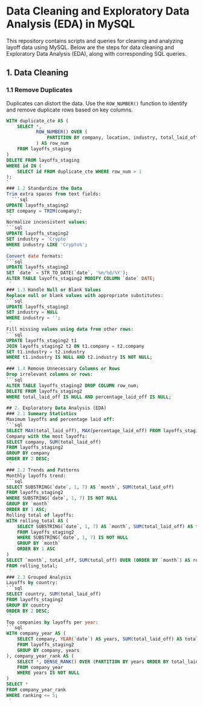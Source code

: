 # Data Cleaning and Exploratory Data Analysis (EDA) in MySQL

This repository contains scripts and queries for cleaning and analyzing layoff data using MySQL. Below are the steps for data cleaning and Exploratory Data Analysis (EDA), along with corresponding SQL queries.

## 1. Data Cleaning

### 1.1 Remove Duplicates

Duplicates can distort the data. Use the `ROW_NUMBER()` function to identify and remove duplicate rows based on key columns.

```sql
WITH duplicate_cte AS (
    SELECT *,
           ROW_NUMBER() OVER (
               PARTITION BY company, location, industry, total_laid_off, percentage_laid_off, `date`
           ) AS row_num
    FROM layoffs_staging
)
DELETE FROM layoffs_staging
WHERE id IN (
    SELECT id FROM duplicate_cte WHERE row_num > 1
);
`
### 1.2 Standardize the Data
Trim extra spaces from text fields:
  ```sql
UPDATE layoffs_staging2
SET company = TRIM(company);
 `
Normalize inconsistent values:
```sql
UPDATE layoffs_staging2
SET industry = 'Crypto'
WHERE industry LIKE 'Crypto%';
 `
Convert date formats:
```sql
UPDATE layoffs_staging2
SET `date` = STR_TO_DATE(`date`, '%m/%d/%Y');
ALTER TABLE layoffs_staging2 MODIFY COLUMN `date` DATE;
 `
### 1.3 Handle Null or Blank Values
Replace null or blank values with appropriate substitutes:
```sql
UPDATE layoffs_staging2
SET industry = NULL
WHERE industry = '';
 `
Fill missing values using data from other rows:
```sql
UPDATE layoffs_staging2 t1
JOIN layoffs_staging2 t2 ON t1.company = t2.company
SET t1.industry = t2.industry
WHERE t1.industry IS NULL AND t2.industry IS NOT NULL;
 `
### 1.4 Remove Unnecessary Columns or Rows
Drop irrelevant columns or rows:
```sql
ALTER TABLE layoffs_staging2 DROP COLUMN row_num;
DELETE FROM layoffs_staging2
WHERE total_laid_off IS NULL AND percentage_laid_off IS NULL;
 `
## 2. Exploratory Data Analysis (EDA)
### 2.1 Summary Statistics
Maximum layoffs and percentage laid off:
```sql
SELECT MAX(total_laid_off), MAX(percentage_laid_off) FROM layoffs_staging2;
Company with the most layoffs:
SELECT company, SUM(total_laid_off)
FROM layoffs_staging2
GROUP BY company
ORDER BY 2 DESC;
 `
### 2.2 Trends and Patterns
Monthly layoffs trend:
```sql
SELECT SUBSTRING(`date`, 1, 7) AS `month`, SUM(total_laid_off)
FROM layoffs_staging2
WHERE SUBSTRING(`date`, 1, 7) IS NOT NULL
GROUP BY `month`
ORDER BY 1 ASC;
Rolling total of layoffs:
WITH rolling_total AS (
    SELECT SUBSTRING(`date`, 1, 7) AS `month`, SUM(total_laid_off) AS total_off
    FROM layoffs_staging2
    WHERE SUBSTRING(`date`, 1, 7) IS NOT NULL
    GROUP BY `month`
    ORDER BY 1 ASC
)
SELECT `month`, total_off, SUM(total_off) OVER (ORDER BY `month`) AS rolling_total
FROM rolling_total;
 `
### 2.3 Grouped Analysis
Layoffs by country:
```sql
SELECT country, SUM(total_laid_off)
FROM layoffs_staging2
GROUP BY country
ORDER BY 2 DESC;
 `
Top companies by layoffs per year:
```sql
WITH company_year AS (
    SELECT company, YEAR(`date`) AS years, SUM(total_laid_off) AS total_laid_off
    FROM layoffs_staging2
    GROUP BY company, years
), company_year_rank AS (
    SELECT *, DENSE_RANK() OVER (PARTITION BY years ORDER BY total_laid_off DESC) AS ranking
    FROM company_year
    WHERE years IS NOT NULL
)
SELECT *
FROM company_year_rank
WHERE ranking <= 5;
 `
